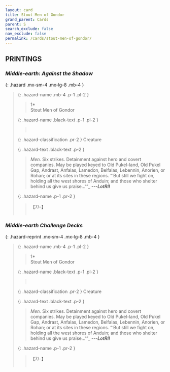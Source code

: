 ```yaml
---
layout: card
title: Stout Men of Gondor
grand_parent: Cards
parent: S
search_exclude: false
nav_exclude: false
permalink: /cards/stout-men-of-gondor/
---
```


## PRINTINGS


### _Middle-earth: Against the Shadow_

{: .hazard .mx-sm-4 .mx-lg-8 .mb-4 }
> {: .hazard-name .mb-4 .p-1 .pl-2 }
> > <div class="hazard-mp">1*</div>
> > <div class="card-name">Stout Men of Gondor</div>
>
> {: .hazard-name .black-text .p-1 .pl-2 }
> > &nbsp;
>
> {: .hazard-classification .pr-2 }
> Creature
>
> {: .hazard-text .black-text .p-2 }
> > _Men._ Six strikes. Detainment against hero and covert companies. May be played keyed to Old Pukel-land, Old Pukel Gap, Andrast, Anfalas, Lamedon, Belfalas, Lebennin, Anorien, or Rohan; or at its sites in these regions.   “‘But still we fight on, holding all the west shores of Anduin; and those who shelter behind us give us praise...’”_ ***---&NoBreak;LotRII*** 
>
> {: .hazard-name .p-1 .pr-2 }
> > <div class="card-shield">【7/&ndash;】</div>
> > <div class="card-corruption">&nbsp;</div>

### _Middle-earth Challenge Decks_

{: .hazard-reprint .mx-sm-4 .mx-lg-8 .mb-4 }
> {: .hazard-name .mb-4 .p-1 .pl-2 }
> > <div class="hazard-mp">1*</div>
> > <div class="card-name">Stout Men of Gondor</div>
>
> {: .hazard-name .black-text .p-1 .pl-2 }
> > &nbsp;
>
> {: .hazard-classification .pr-2 }
> Creature
>
> {: .hazard-text .black-text .p-2 }
> > _Men._ Six strikes. Detainment against hero and covert companies. May be played keyed to Old Pukel-land, Old Pukel Gap, Andrast, Anfalas, Lamedon, Belfalas, Lebennin, Anorien, or Rohan; or at its sites in these regions.   “‘But still we fight on, holding all the west shores of Anduin; and those who shelter behind us give us praise...’”_ ***---&NoBreak;LotRII*** 
>
> {: .hazard-name .p-1 .pr-2 }
> > <div class="card-shield">【7/&ndash;】</div>
> > <div class="card-corruption-white">&nbsp;</div>
